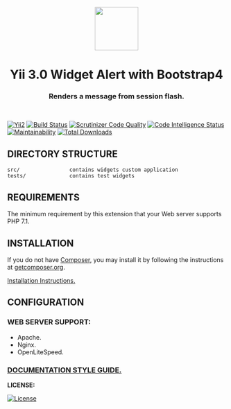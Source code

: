 <p align="center">
    <a href="https://github.com/terabytesoft/alert" target="_blank">
        <img src="https://farm1.staticflickr.com/887/27875183957_69a3645a56_q.jpg" height="100px;">
    </a>
    <h1 align="center">Yii 3.0 Widget Alert with Bootstrap4</h1>
    <h3 align="center">Renders a message from session flash.</h3>
    <br>
</p>

[![Yii2](https://img.shields.io/badge/Powered_by-Yii_Framework-green.svg?style=flat)](https://www.yiiframework.com/)
[![Build Status](https://scrutinizer-ci.com/g/terabytesoft/alert/badges/build.png?b=master)](https://scrutinizer-ci.com/g/terabytesoft/alert/build-status/master)
[![Scrutinizer Code Quality](https://scrutinizer-ci.com/g/terabytesoft/alert/badges/quality-score.png?b=master)](https://scrutinizer-ci.com/g/terabytesoft/alert/?branch=master)
[![Code Intelligence Status](https://scrutinizer-ci.com/g/terabytesoft/alert/badges/code-intelligence.svg?b=master)](https://scrutinizer-ci.com/code-intelligence)
[![Maintainability](https://api.codeclimate.com/v1/badges/b2806ebe6fe5b117ea20/maintainability)](https://codeclimate.com/github/terabytesoft/alert/maintainability)
[![Total Downloads](https://poser.pugx.org/cjtterabytesoft/alert/downloads)](https://packagist.org/packages/terabytesoft/alert)



DIRECTORY STRUCTURE
-------------------

```
src/                contains widgets custom application
tests/              contains test widgets
```

REQUIREMENTS
------------

The minimum requirement by this extension that your Web server supports PHP 7.1.

INSTALLATION
------------

If you do not have [Composer](http://getcomposer.org/), you may install it by following the instructions
at [getcomposer.org](http://getcomposer.org/doc/00-intro.md#installation-nix).

[Installation Instructions.](docs/getting-started.md) 

CONFIGURATION
-------------

### WEB SERVER SUPPORT:

- Apache.
- Nginx.
- OpenLiteSpeed.

### [DOCUMENTATION STYLE GUIDE.](docs/documentation.md)

**LICENSE:**

[![License](https://poser.pugx.org/terabytesoft/alert/license)](https://packagist.org/packages/terabytesoft/alert)